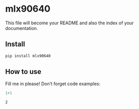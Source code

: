 # mlx90640


<!-- WARNING: THIS FILE WAS AUTOGENERATED! DO NOT EDIT! -->

This file will become your README and also the index of your
documentation.

## Install

``` sh
pip install mlx90640
```

## How to use

Fill me in please! Don’t forget code examples:

``` python
1+1
```

    2
